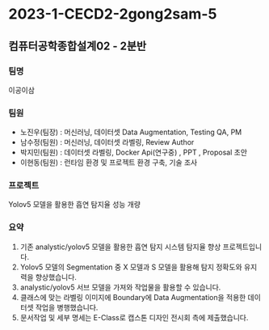 # 2023-1-CECD2-2gong2sam-5
## 컴퓨터공학종합설계02 - 2분반

### 팀명
이공이삼

### 팀원
- 노진우(팀장) : 머신러닝, 데이터셋 Data Augmentation, Testing QA, PM
- 남수정(팀원) : 머신러닝, 데이터셋 라벨링, Review Author
- 박지민(팀원) : 데이터셋 라벨링, Docker Api(연구중) , PPT , Proposal 초안
- 이현동(팀원) : 런타임 환경 및 프로젝트 환경 구축, 기술 조사

### 프로젝트
Yolov5 모델을 활용한 흡연 탐지율 성능 개량 

### 요약
1. 기존 analystic/yolov5 모델을 활용한 흡연 탐지 시스템 탐지율 향상 프로젝트입니다. 
2. Yolov5 모델의 Segmentation 중 X 모델과 S 모델을 활용해 탐지 정확도와 유지력을 향상했습니다. 
3. analystic/yolov5 서브 모델을 가져와 작업물을 활용할 수 있습니다.
4. 클래스에 맞는 라벨링 이미지에 Boundary에 Data Augmentation을 적용한 데이터셋 작업을 병행했습니다.
5. 문서작업 및 세부 명세는 E-Class로 캡스톤 디자인 전시회 측에 제출했습니다.



